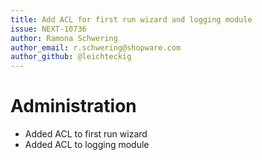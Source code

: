 ```yaml
---
title: Add ACL for first run wizard and logging module
issue: NEXT-10736
author: Ramona Schwering
author_email: r.schwering@shopware.com 
author_github: @leichteckig
---
```

# Administration
* Added ACL to first run wizard
* Added ACL to logging module

